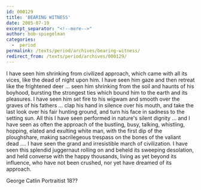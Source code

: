 ```yaml
---
id: 000129
title: 'BEARING WITNESS'
date: 2005-07-19
excerpt_separator: "<!--more-->"
author: bob-spiegelman
categories:
  -  period
permalink: /texts/period/archives/bearing-witness/
redirect_from: /texts/period/archives/000129/
---
```


I have seen him shrinking from civilized approach, which came with all its
vices, like the dead of night upon him. I have seen him gaze and then
retreat like the frightened deer ... seen him shrinking from the soil and
haunts of his boyhood, bursting the strongest ties which bound him to the
earth and its pleasures. I have seen him set fire to his wigwam and smooth
over the graves of his fathers ... clap his hand in silence over his mouth,
and take the last look over his fair hunting ground, and turn his face in
sadness to the setting sun. All this I have seen performed in nature's
silent dignity ... and I have seen as often the approach of the bustling,
busy, talking, whistling, hopping, elated and exulting white man, with the
first dip of the ploughshare, making sacrilegeous trespass on the bones of
the valiant dead .... I have seen the grand and irresistible march of
civilization. I have seen this splendid juggernaut rolling on and beheld its
sweeping desolation, and held converse with the happy thousands, living
as yet beyond its influence, who have not been crushed, nor yet have
dreamed of its approach.

George Catlin
Portraitist
18??
